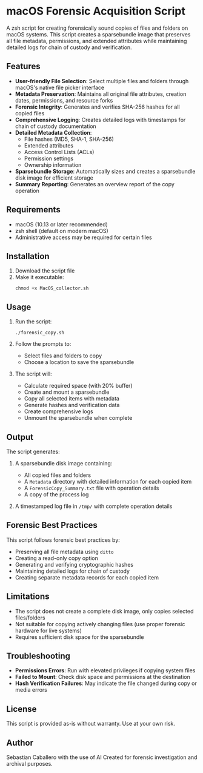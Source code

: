 # macOS Forensic Acquisition Script

A zsh script for creating forensically sound copies of files and folders on macOS systems. This script creates a sparsebundle image that preserves all file metadata, permissions, and extended attributes while maintaining detailed logs for chain of custody and verification.

## Features

- **User-friendly File Selection**: Select multiple files and folders through macOS's native file picker interface
- **Metadata Preservation**: Maintains all original file attributes, creation dates, permissions, and resource forks
- **Forensic Integrity**: Generates and verifies SHA-256 hashes for all copied files
- **Comprehensive Logging**: Creates detailed logs with timestamps for chain of custody documentation
- **Detailed Metadata Collection**:
  - File hashes (MD5, SHA-1, SHA-256)
  - Extended attributes
  - Access Control Lists (ACLs)
  - Permission settings
  - Ownership information
- **Sparsebundle Storage**: Automatically sizes and creates a sparsebundle disk image for efficient storage
- **Summary Reporting**: Generates an overview report of the copy operation

## Requirements

- macOS (10.13 or later recommended)
- zsh shell (default on modern macOS)
- Administrative access may be required for certain files

## Installation

1. Download the script file
2. Make it executable:
   ```
   chmod +x MacOS_collector.sh
   ```

## Usage

1. Run the script:
   ```
   ./forensic_copy.sh
   ```

2. Follow the prompts to:
   - Select files and folders to copy
   - Choose a location to save the sparsebundle

3. The script will:
   - Calculate required space (with 20% buffer)
   - Create and mount a sparsebundle
   - Copy all selected items with metadata
   - Generate hashes and verification data
   - Create comprehensive logs
   - Unmount the sparsebundle when complete

## Output

The script generates:

1. A sparsebundle disk image containing:
   - All copied files and folders
   - A `Metadata` directory with detailed information for each copied item
   - A `ForensicCopy_Summary.txt` file with operation details
   - A copy of the process log

2. A timestamped log file in `/tmp/` with complete operation details

## Forensic Best Practices

This script follows forensic best practices by:
- Preserving all file metadata using `ditto`
- Creating a read-only copy option
- Generating and verifying cryptographic hashes
- Maintaining detailed logs for chain of custody
- Creating separate metadata records for each copied item

## Limitations

- The script does not create a complete disk image, only copies selected files/folders
- Not suitable for copying actively changing files (use proper forensic hardware for live systems)
- Requires sufficient disk space for the sparsebundle

## Troubleshooting

- **Permissions Errors**: Run with elevated privileges if copying system files
- **Failed to Mount**: Check disk space and permissions at the destination
- **Hash Verification Failures**: May indicate the file changed during copy or media errors

## License

This script is provided as-is without warranty. Use at your own risk.

## Author

Sebastian Caballero with the use of AI
Created for forensic investigation and archival purposes.
